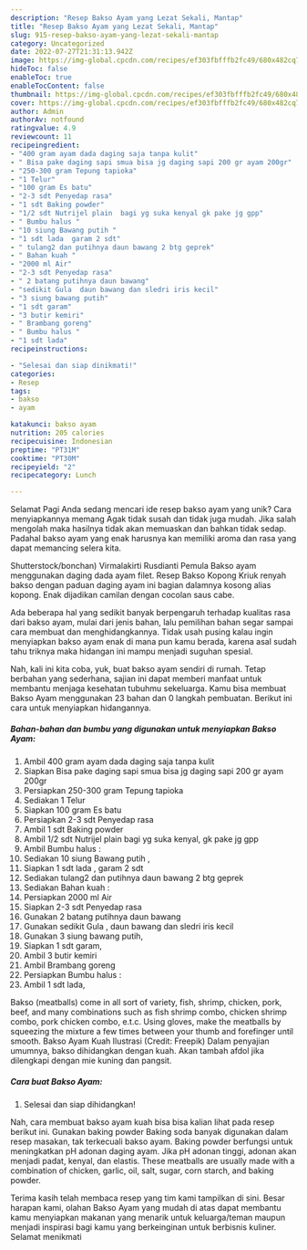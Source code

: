```yaml
---
description: "Resep Bakso Ayam yang Lezat Sekali, Mantap"
title: "Resep Bakso Ayam yang Lezat Sekali, Mantap"
slug: 915-resep-bakso-ayam-yang-lezat-sekali-mantap
category: Uncategorized
date: 2022-07-27T21:31:13.942Z
image: https://img-global.cpcdn.com/recipes/ef303fbfffb2fc49/680x482cq70/bakso-ayam-foto-resep-utama.jpg
hideToc: false
enableToc: true
enableTocContent: false
thumbnail: https://img-global.cpcdn.com/recipes/ef303fbfffb2fc49/680x482cq70/bakso-ayam-foto-resep-utama.jpg
cover: https://img-global.cpcdn.com/recipes/ef303fbfffb2fc49/680x482cq70/bakso-ayam-foto-resep-utama.jpg
author: Admin
authorAv: notfound
ratingvalue: 4.9
reviewcount: 11
recipeingredient:
- "400 gram ayam dada daging saja tanpa kulit"
- " Bisa pake daging sapi smua bisa jg daging sapi 200 gr ayam 200gr"
- "250-300 gram Tepung tapioka"
- "1 Telur"
- "100 gram Es batu"
- "2-3 sdt Penyedap rasa"
- "1 sdt Baking powder"
- "1/2 sdt Nutrijel plain  bagi yg suka kenyal gk pake jg gpp"
- " Bumbu halus "
- "10 siung Bawang putih "
- "1 sdt lada  garam 2 sdt"
- " tulang2 dan putihnya daun bawang 2 btg geprek"
- " Bahan kuah "
- "2000 ml Air"
- "2-3 sdt Penyedap rasa"
- " 2 batang putihnya daun bawang"
- "sedikit Gula  daun bawang dan sledri iris kecil"
- "3 siung bawang putih"
- "1 sdt garam"
- "3 butir kemiri"
- " Brambang goreng"
- " Bumbu halus "
- "1 sdt lada"
recipeinstructions:

- "Selesai dan siap dinikmati!"
categories:
- Resep
tags:
- bakso
- ayam

katakunci: bakso ayam 
nutrition: 205 calories
recipecuisine: Indonesian
preptime: "PT31M"
cooktime: "PT30M"
recipeyield: "2"
recipecategory: Lunch

---
```



Selamat Pagi Anda sedang mencari ide resep bakso ayam yang unik? Cara menyiapkannya memang Agak tidak susah dan tidak juga mudah. Jika salah mengolah maka hasilnya tidak akan memuaskan dan bahkan tidak sedap. Padahal bakso ayam yang enak harusnya kan memiliki aroma dan rasa yang dapat memancing selera kita.


Shutterstock/bonchan) Virmalakirti Rusdianti Pemula Bakso ayam menggunakan daging dada ayam filet. Resep Bakso Kopong Kriuk renyah bakso dengan paduan daging ayam ini bagian dalamnya kosong alias kopong. Enak dijadikan camilan dengan cocolan saus cabe.

Ada beberapa hal yang sedikit banyak berpengaruh terhadap kualitas rasa dari bakso ayam, mulai dari jenis bahan, lalu pemilihan bahan segar sampai cara membuat dan menghidangkannya. Tidak usah pusing kalau ingin menyiapkan bakso ayam enak di mana pun kamu berada, karena asal sudah tahu triknya maka hidangan ini mampu menjadi suguhan spesial.


Nah, kali ini kita coba, yuk, buat bakso ayam sendiri di rumah. Tetap berbahan yang sederhana, sajian ini dapat memberi manfaat untuk membantu menjaga kesehatan tubuhmu sekeluarga. Kamu bisa membuat Bakso Ayam menggunakan 23 bahan dan 0 langkah pembuatan. Berikut ini cara untuk menyiapkan hidangannya.

<!--inarticleads1-->

##### Bahan-bahan dan bumbu yang digunakan untuk menyiapkan Bakso Ayam:

1. Ambil 400 gram ayam dada daging saja tanpa kulit
1. Siapkan  Bisa pake daging sapi smua bisa jg daging sapi 200 gr ayam 200gr
1. Persiapkan 250-300 gram Tepung tapioka
1. Sediakan 1 Telur
1. Siapkan 100 gram Es batu
1. Persiapkan 2-3 sdt Penyedap rasa
1. Ambil 1 sdt Baking powder
1. Ambil 1/2 sdt Nutrijel plain  bagi yg suka kenyal, gk pake jg gpp
1. Ambil  Bumbu halus :
1. Sediakan 10 siung Bawang putih ,
1. Siapkan 1 sdt lada , garam 2 sdt
1. Sediakan  tulang2 dan putihnya daun bawang 2 btg geprek
1. Sediakan  Bahan kuah :
1. Persiapkan 2000 ml Air
1. Siapkan 2-3 sdt Penyedap rasa
1. Gunakan  2 batang putihnya daun bawang
1. Gunakan sedikit Gula , daun bawang dan sledri iris kecil
1. Gunakan 3 siung bawang putih,
1. Siapkan 1 sdt garam,
1. Ambil 3 butir kemiri
1. Ambil  Brambang goreng
1. Persiapkan  Bumbu halus :
1. Ambil 1 sdt lada,


Bakso (meatballs) come in all sort of variety, fish, shrimp, chicken, pork, beef, and many combinations such as fish shrimp combo, chicken shrimp combo, pork chicken combo, e.t.c. Using gloves, make the meatballs by squeezing the mixture a few times between your thumb and forefinger until smooth. Bakso Ayam Kuah Ilustrasi (Credit: Freepik) Dalam penyajian umumnya, bakso dihidangkan dengan kuah. Akan tambah afdol jika dilengkapi dengan mie kuning dan pangsit. 

<!--inarticleads2-->

##### Cara buat Bakso Ayam:


1. Selesai dan siap dihidangkan!

Nah, cara membuat bakso ayam kuah bisa bisa kalian lihat pada resep berikut ini. Gunakan baking powder Baking soda banyak digunakan dalam resep masakan, tak terkecuali bakso ayam. Baking powder berfungsi untuk meningkatkan pH adonan daging ayam. Jika pH adonan tinggi, adonan akan menjadi padat, kenyal, dan elastis. These meatballs are usually made with a combination of chicken, garlic, oil, salt, sugar, corn starch, and baking powder. 

Terima kasih telah membaca resep yang tim kami tampilkan di sini. Besar harapan kami, olahan Bakso Ayam yang mudah di atas dapat membantu kamu menyiapkan makanan yang menarik untuk keluarga/teman maupun menjadi inspirasi bagi kamu yang berkeinginan untuk berbisnis kuliner. Selamat menikmati

